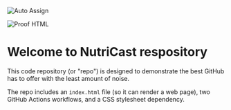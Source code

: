 ![Auto Assign](https://github.com/NutriCast/demo-repository/actions/workflows/auto-assign.yml/badge.svg)

![Proof HTML](https://github.com/NutriCast/demo-repository/actions/workflows/proof-html.yml/badge.svg)

# Welcome to NutriCast respository
This code repository (or "repo") is designed to demonstrate the best GitHub has to offer with the least amount of noise.

The repo includes an `index.html` file (so it can render a web page), two GitHub Actions workflows, and a CSS stylesheet dependency.
